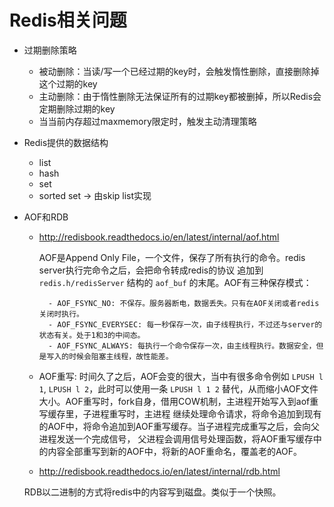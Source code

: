 # Redis相关问题

- 过期删除策略

    - 被动删除：当读/写一个已经过期的key时，会触发惰性删除，直接删除掉这个过期的key
    - 主动删除：由于惰性删除无法保证所有的过期key都被删掉，所以Redis会定期删除过期的key
    - 当当前内存超过maxmemory限定时，触发主动清理策略

- Redis提供的数据结构

    - list
    - hash
    - set
    - sorted set -> 由skip list实现

- AOF和RDB

    - http://redisbook.readthedocs.io/en/latest/internal/aof.html

        AOF是Append Only File，一个文件，保存了所有执行的命令。redis server执行完命令之后，会把命令转成redis的协议
        追加到 `redis.h/redisServer` 结构的 `aof_buf` 的末尾。AOF有三种保存模式：

            - AOF_FSYNC_NO: 不保存。服务器断电，数据丢失。只有在AOF关闭或者redis关闭时执行。
            - AOF_FSYNC_EVERYSEC: 每一秒保存一次，由子线程执行，不过还与server的状态有关。处于1和3的中间态。
            - AOF_FSYNC_ALWAYS: 每执行一个命令保存一次，由主线程执行。数据安全，但是写入的时候会阻塞主线程，故性能差。

    - AOF重写: 时间久了之后，AOF会变的很大，当中有很多命令例如 `LPUSH l 1`, `LPUSH l 2`，此时可以使用一条 `LPUSH l 1 2`
    替代，从而缩小AOF文件大小。AOF重写时，fork自身，借用COW机制，主进程开始写入到aof重写缓存里，子进程重写时，主进程
    继续处理命令请求，将命令追加到现有的AOF中，将命令追加到AOF重写缓存。当子进程完成重写之后，会向父进程发送一个完成信号，
    父进程会调用信号处理函数，将AOF重写缓存中的内容全部重写到新的AOF中，将新的AOF重命名，覆盖老的AOF。

	- http://redisbook.readthedocs.io/en/latest/internal/rdb.html

    RDB以二进制的方式将redis中的内容写到磁盘。类似于一个快照。
